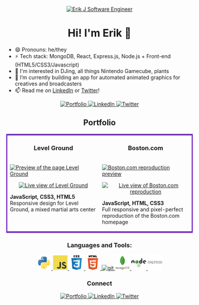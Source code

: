 <!--
**erikenrique/erikenrique** is a ✨ _special_ ✨ repository because its `README.md` (this file) appears on your GitHub profile.

Here are some ideas to get you started:

- 🔭 I’m currently working on ...
- 🌱 I’m currently learning ...
- 👯 I’m looking to collaborate on ...
- 🤔 I’m looking for help with ...
- 💬 Ask me about ...
- 📫 How to reach me: ...
- 😄 Pronouns: ...
- ⚡ Fun fact: ...
-->
<p align="center">
  <a target="_blank" href="https://erikjacome.netlify.app/">
  <img height="350" alt="Erik J Software Engineer" src="https://github.com/user-attachments/assets/4dbcffcb-dddc-4633-a307-46d78add13f3">  
  </a>
</p>
<h1 align="center">Hi! I'm Erik 👋</h1>
<ul>
  <li>😄 Pronouns: he/they</li>
  <li>⚡ Tech stack: MongoDB, React, Express.js, Node.js + Front-end (HTML5/CSS3/Javascript)</li>
  <li>👀 I'm interested in DJing, all things Nintendo Gamecube, plants</li>
  <li>🌱 I’m currently building an app for automated animated graphics for creatives and broadcasters</li>
  <li>📫 Read me on <a href="https://www.linkedin.com/in/erik-j-8a64a6a4/">LinkedIn</a> or <a href="https://x.com/eirikpls">Twitter</a>!</li>
</ul>


<p align="center"> 
  <a href="https://erikjacome.netlify.app/" target="_blank">
    <img src="https://img.shields.io/badge/Portfolio-rgb(0%2C83%2C43)?style=for-the-badge&logoColor=%23DDE4B7" alt="Portfolio">
  </a>
  <a href="https://www.linkedin.com/in/erik-j-8a64a6a4/">
    <img src="https://img.shields.io/badge/LinkedIn-rgb(0%2C161%2C83)?style=for-the-badge&logoColor=%23DDE4B7"  alt="LinkedIn">
  </a>
  <a href="https://twitter.com/eirikpls" target="_blank">
    <img src="https://img.shields.io/badge/Twitter/X-rgb(0%2C83%2C43)?style=for-the-badge&logoColor=%23DDE4B7" alt="Twitter">
  </a> 
</p>

<h2 align="center">Portfolio</h2>
<table bordercolor="#7b31c4">
  <tr>
    <td width="50%" valign="top">
      <h3 align="center">Level Ground</h3>
        <br/>
        <a target="_blank" href="https://levelground-ej.netlify.app/">
          <img src="https://erikjacome.netlify.app/images/gallery/thumbs/levelground-gif.gif" width="100%" alt="Preview of the page Level Ground"/>
        </a>
        <br/>
        <p align="center">
          <a href="https://levelground-ej.netlify.app/" target="_blank">
            <img src="https://img.shields.io/badge/Live-rgb(0%2C83%2C43)?style=for-the-badge&logoColor=%23DDE4B7" alt="Live view of Level Ground"/>
          </a>  
      </p>
        <p><strong>JavaScript, CSS3, HTML5</strong><br>Responsive design for Level Ground, a mixed martial arts center</p>
    </td>
    <td width="50%" valign="top">
      <h3 align="center">Boston.com</h3>
        <br/>
      <a target="_blank" href="https://stevenrhyse.netlify.app/">
            <img src="https://erikjacome.netlify.app/images/gallery/thumbs/boston-repro.jpg" width="100%"  alt="Boston.com reproduction preview"/>
        </a>
        <p align="center">
          <a href="https://stevenrhyse.netlify.app/" target="_blank">
            <img src="https://img.shields.io/badge/Live-rgb(0%2C83%2C43)?style=for-the-badge&logoColor=%23DDE4B7" alt="Live view of Boston.com reproduction"/>
          </a>  
        </p>
        <p><strong>JavaScript, HTML, CSS3</strong><br>Full responsive and pixel-perfect reproduction of the Boston.com homepage</p>
    </td>
  </tr>
</table>

<h3 align="center">Languages and Tools:</h3>
<p align="center"> 
  <a href="https://www.python.org" target="_blank" rel="noreferrer"> 
    <img src="https://raw.githubusercontent.com/devicons/devicon/master/icons/python/python-original.svg" alt="python" width="40" height="40"/> 
  </a> 
  <a href="https://developer.mozilla.org/en-US/docs/Web/JavaScript" target="_blank" rel="noreferrer"> 
    <img src="https://raw.githubusercontent.com/devicons/devicon/master/icons/javascript/javascript-original.svg" alt="javascript" width="40" height="40"/> 
  </a> 
  <a href="https://www.w3schools.com/css/" target="_blank" rel="noreferrer"> 
    <img src="https://raw.githubusercontent.com/devicons/devicon/master/icons/css3/css3-original-wordmark.svg" alt="css3" width="40" height="40"/> 
  </a> 
  <a href="https://www.w3.org/html/" target="_blank" rel="noreferrer"> 
    <img src="https://raw.githubusercontent.com/devicons/devicon/master/icons/html5/html5-original-wordmark.svg" alt="html5" width="40" height="40"/> 
  </a> 
  <a href="https://git-scm.com/" target="_blank" rel="noreferrer"> 
    <img src="https://www.vectorlogo.zone/logos/git-scm/git-scm-icon.svg" alt="git" width="40" height="40"/> 
  </a>
  <a href="https://www.mongodb.com/" target="_blank" rel="noreferrer">
    <img src="https://raw.githubusercontent.com/devicons/devicon/master/icons/mongodb/mongodb-original-wordmark.svg" alt="MongoDB" width="40" height="40"/>
  </a>
  <a href="https://nodejs.org/en" target="_blank" rel="noreferrer">
    <img src="https://raw.githubusercontent.com/devicons/devicon/master/icons/nodejs/nodejs-original-wordmark.svg" alt="Node.js" width="40" height="40"/>
  </a>
  <a href="https://expressjs.com/" target="_blank" rel="noreferrer">
    <img src="https://raw.githubusercontent.com/devicons/devicon/master/icons/express/express-original-wordmark.svg" alt="Express.js" width="40" height="40"/>
  </a>
</p>

<h3 align="center">Connect</h3>
<p align="center"> 
  <a href="https://erikjacome.netlify.app/" target="_blank">
    <img src="https://img.shields.io/badge/Portfolio-rgb(0%2C83%2C43)?style=for-the-badge&logoColor=%23DDE4B7" alt="Portfolio">
  </a>
  <a href="https://www.linkedin.com/in/erik-j-8a64a6a4/">
    <img src="https://img.shields.io/badge/LinkedIn-rgb(0%2C161%2C83)?style=for-the-badge&logoColor=%23DDE4B7"  alt="LinkedIn">
  </a>
  <a href="https://twitter.com/eirikpls" target="_blank">
    <img src="https://img.shields.io/badge/Twitter/X-rgb(0%2C83%2C43)?style=for-the-badge&logoColor=%23DDE4B7" alt="Twitter">
  </a> 
  
</p>
